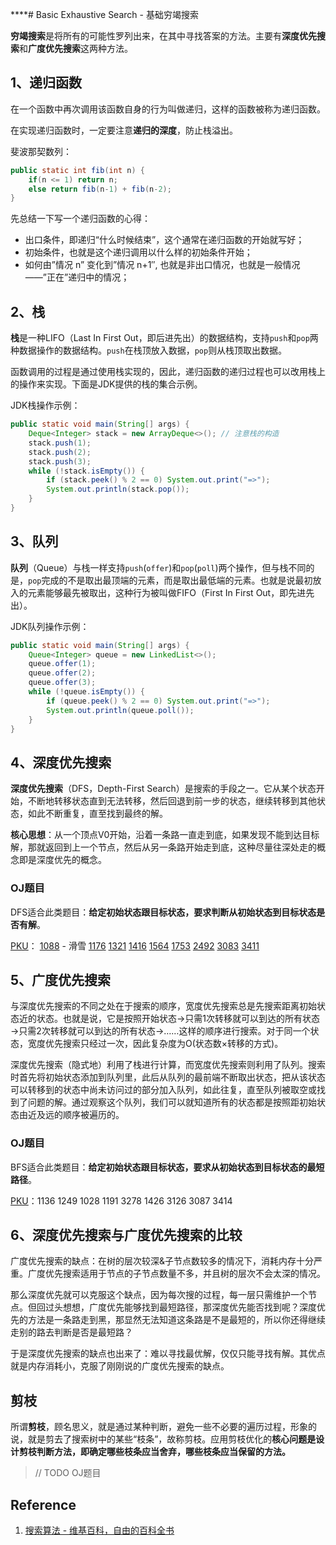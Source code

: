 ****# Basic Exhaustive Search - 基础穷竭搜索

**穷竭搜索**是将所有的可能性罗列出来，在其中寻找答案的方法。主要有**深度优先搜索**和**广度优先搜索**这两种方法。

## 1、递归函数

在一个函数中再次调用该函数自身的行为叫做递归，这样的函数被称为递归函数。

在实现递归函数时，一定要注意**递归的深度**，防止栈溢出。

斐波那契数列：

```java
public static int fib(int n) {
    if(n <= 1) return n;
    else return fib(n-1) + fib(n-2);
}
```

先总结一下写一个递归函数的心得：

- 出口条件，即递归“什么时候结束”，这个通常在递归函数的开始就写好；
- 初始条件，也就是这个递归调用以什么样的初始条件开始；
- 如何由”情况 n” 变化到”情况 n+1″, 也就是非出口情况，也就是一般情况——”正在”递归中的情况；

## 2、栈

**栈**是一种LIFO（Last In First Out，即后进先出）的数据结构，支持`push`和`pop`两种数据操作的数据结构。`push`在栈顶放入数据，`pop`则从栈顶取出数据。

函数调用的过程是通过使用栈实现的，因此，递归函数的递归过程也可以改用栈上的操作来实现。下面是JDK提供的栈的集合示例。

JDK栈操作示例：

```java
public static void main(String[] args) {
    Deque<Integer> stack = new ArrayDeque<>(); // 注意栈的构造
    stack.push(1);
    stack.push(2);
    stack.push(3);
    while (!stack.isEmpty()) {
        if (stack.peek() % 2 == 0) System.out.print("=>");
        System.out.println(stack.pop());
    }
}
```

## 3、队列

**队列**（Queue）与栈一样支持`push`(`offer`)和`pop`(`poll`)两个操作，但与栈不同的是，`pop`完成的不是取出最顶端的元素，而是取出最低端的元素。也就是说最初放入的元素能够最先被取出，这种行为被叫做FIFO（First In First Out，即先进先出）。

JDK队列操作示例：

```java
public static void main(String[] args) {
    Queue<Integer> queue = new LinkedList<>();
    queue.offer(1);
    queue.offer(2);
    queue.offer(3);
    while (!queue.isEmpty()) {
        if (queue.peek() % 2 == 0) System.out.print("=>");
        System.out.println(queue.poll());
    }
}
```

## 4、深度优先搜索

**深度优先搜索**（DFS，Depth-First Search）是搜索的手段之一。它从某个状态开始，不断地转移状态直到无法转移，然后回退到前一步的状态，继续转移到其他状态，如此不断重复，直至找到最终的解。

**核心思想**：从一个顶点V0开始，沿着一条路一直走到底，如果发现不能到达目标解，那就返回到上一个节点，然后从另一条路开始走到底，这种尽量往深处走的概念即是深度优先的概念。

### OJ题目

DFS适合此类题目：**给定初始状态跟目标状态，要求判断从初始状态到目标状态是否有解**。

[PKU](http://poj.org/problemlist)：
[1088](http://poj.org/problem?id=1088) - 滑雪
[1176](http://poj.org/problem?id=1176) 
[1321](http://poj.org/problem?id=1321) 
[1416](http://poj.org/problem?id=1416) 
[1564](http://poj.org/problem?id=1564) 
[1753](http://poj.org/problem?id=1753) 
[2492](http://poj.org/problem?id=2492) 
[3083](http://poj.org/problem?id=3083) 
[3411](http://poj.org/problem?id=3411)

## 5、广度优先搜索

与深度优先搜索的不同之处在于搜索的顺序，宽度优先搜索总是先搜索距离初始状态近的状态。也就是说，它是按照开始状态→只需1次转移就可以到达的所有状态→只需2次转移就可以到达的所有状态→……这样的顺序进行搜索。对于同一个状态，宽度优先搜索只经过一次，因此复杂度为O(状态数×转移的方式)。

深度优先搜索（隐式地）利用了栈进行计算，而宽度优先搜索则利用了队列。搜索时首先将初始状态添加到队列里，此后从队列的最前端不断取出状态，把从该状态可以转移到的状态中尚未访问过的部分加入队列，如此往复，直至队列被取空或找到了问题的解。通过观察这个队列，我们可以就知道所有的状态都是按照距初始状态由近及远的顺序被遍历的。

### OJ题目

BFS适合此类题目：**给定初始状态跟目标状态，要求从初始状态到目标状态的最短路径**。

[PKU](http://poj.org/problemlist)：1136 1249 1028 1191 3278 1426 3126 3087 3414 

## 6、深度优先搜索与广度优先搜索的比较

广度优先搜索的缺点：在树的层次较深&子节点数较多的情况下，消耗内存十分严重。广度优先搜索适用于节点的子节点数量不多，并且树的层次不会太深的情况。

那么深度优先就可以克服这个缺点，因为每次搜的过程，每一层只需维护一个节点。但回过头想想，广度优先能够找到最短路径，那深度优先能否找到呢？深度优先的方法是一条路走到黑，那显然无法知道这条路是不是最短的，所以你还得继续走别的路去判断是否是最短路？

于是深度优先搜索的缺点也出来了：难以寻找最优解，仅仅只能寻找有解。其优点就是内存消耗小，克服了刚刚说的广度优先搜索的缺点。

## 剪枝

所谓**剪枝**，顾名思义，就是通过某种判断，避免一些不必要的遍历过程，形象的说，就是剪去了搜索树中的某些“枝条”，故称剪枝。应用剪枝优化的**核心问题是设计剪枝判断方法，即确定哪些枝条应当舍弃，哪些枝条应当保留的方法。**

> // TODO OJ题目

## Reference

1. [搜索算法 - 维基百科，自由的百科全书](https://zh.wikipedia.org/wiki/Category:%E6%90%9C%E5%B0%8B%E6%BC%94%E7%AE%97%E6%B3%95) 
